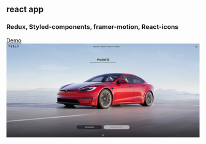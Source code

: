 ## react app
### Redux, Styled-components, framer-motion, React-icons

[Demo](https://tesla-1234-app.netlify.app/)  
![screen](/screen/screen.png)

